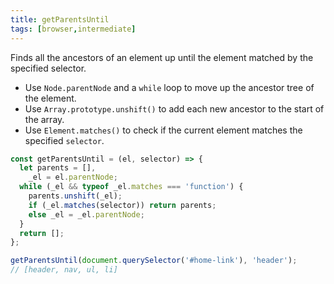```yaml
---
title: getParentsUntil
tags: [browser,intermediate]
---
```


Finds all the ancestors of an element up until the element matched by the specified selector.

- Use `Node.parentNode` and a `while` loop to move up the ancestor tree of the element.
- Use `Array.prototype.unshift()` to add each new ancestor to the start of the array.
- Use `Element.matches()` to check if the current element matches the specified `selector`.

```js
const getParentsUntil = (el, selector) => {
  let parents = [],
    _el = el.parentNode;
  while (_el && typeof _el.matches === 'function') {
    parents.unshift(_el);
    if (_el.matches(selector)) return parents;
    else _el = _el.parentNode;
  }
  return [];
};
```

```js
getParentsUntil(document.querySelector('#home-link'), 'header');
// [header, nav, ul, li]
```
